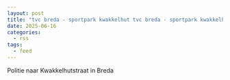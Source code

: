 ```yaml
---
layout: post
title: "tvc breda - sportpark kwakkelhut tvc breda - sportpark kwakkelhut kwakkelhutstraat breda"
date: 2025-06-16
categories: 
  - rss
tags: 
  - feed
---
```


Politie naar Kwakkelhutstraat in Breda

